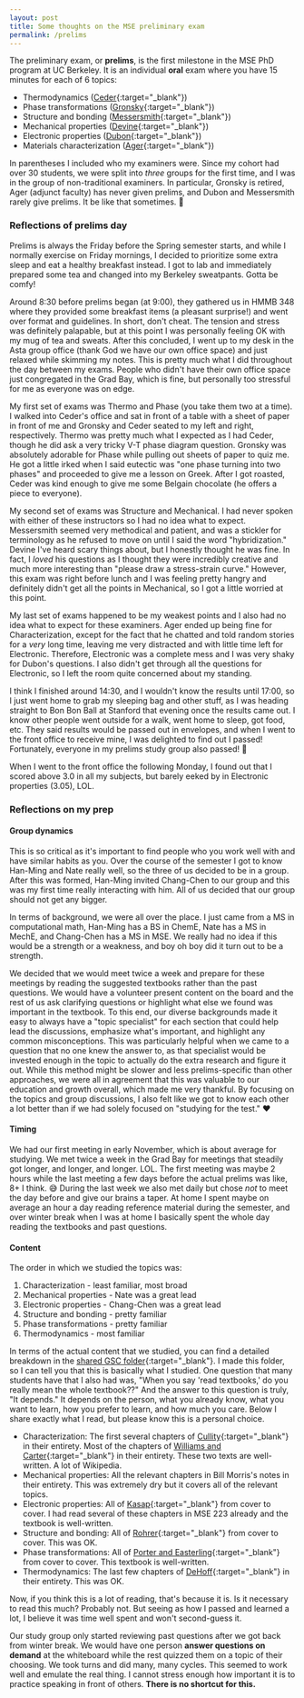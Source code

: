 ```yaml
---
layout: post
title: Some thoughts on the MSE preliminary exam
permalink: /prelims
---
```


The preliminary exam, or **prelims**, is the first milestone in the MSE PhD program at UC Berkeley. 
It is an individual **oral** exam where you have 15 minutes for each of 6 topics:   

* Thermodynamics ([Ceder](https://mse.berkeley.edu/people_new/ceder/){:target="_blank"})
* Phase transformations ([Gronsky](https://mse.berkeley.edu/people_new/gronsky/){:target="_blank"})
* Structure and bonding ([Messersmith](https://mse.berkeley.edu/people_new/messersmith/){:target="_blank"})
* Mechanical properties ([Devine](https://mse.berkeley.edu/people_new/devine/){:target="_blank"})
* Electronic properties ([Dubon](https://mse.berkeley.edu/people_new/oscar-dubon/){:target="_blank"})
* Materials characterization ([Ager](https://mse.berkeley.edu/people_new/ager/){:target="_blank"})

In parentheses I included who my examiners were. Since my cohort had over 30 students, we were split into *three* groups for the first time, and I was in the group of non-traditional examiners.
In particular, Gronsky is retired, Ager (adjunct faculty) has never given prelims, and Dubon and Messersmith rarely give prelims.
It be like that sometimes. 🤷

### Reflections of prelims day

Prelims is always the Friday before the Spring semester starts, and while I normally exercise on Friday mornings, I decided to prioritize some extra sleep and eat a healthy breakfast instead.
I got to lab and immediately prepared some tea and changed into my Berkeley sweatpants. Gotta be comfy!

Around 8:30 before prelims began (at 9:00), they gathered us in HMMB 348 where they provided some breakfast items (a pleasant surprise!) and went over format and guidelines. 
In short, don't cheat. 
The tension and stress was definitely palapable, but at this point I was personally feeling OK with my mug of tea and sweats.
After this concluded, I went up to my desk in the Asta group office (thank God we have our own office space) and just relaxed while skimming my notes.
This is pretty much what I did throughout the day between my exams. 
People who didn't have their own office space just congregated in the Grad Bay, which is fine, but personally too stressful for me as everyone was on edge.

My first set of exams was Thermo and Phase (you take them two at a time). 
I walked into Ceder's office and sat in front of a table with a sheet of paper in front of me and Gronsky and Ceder seated to my left and right, respectively.
Thermo was pretty much what I expected as I had Ceder, though he did ask a very tricky V-T phase diagram question. 
Gronsky was absolutely adorable for Phase while pulling out sheets of paper to quiz me.
He got a little irked when I said eutectic was "one phase turning into two phases" and proceeded to give me a lesson on Greek.
After I got roasted, Ceder was kind enough to give me some Belgain chocolate (he offers a piece to everyone).

My second set of exams was Structure and Mechanical.
I had never spoken with either of these instructors so I had no idea what to expect.
Messersmith seemed very methodical and patient, and was a stickler for terminology as he refused to move on until I said the word "hybridization."
Devine I've heard scary things about, but I honestly thought he was fine. In fact, I *loved* his questions as I thought they were incredibly creative and much more interesting than "please draw a stress-strain curve."
However, this exam was right before lunch and I was feeling pretty hangry and definitely didn't get all the points in Mechanical, so I got a little worried at this point.

My last set of exams happened to be my weakest points and I also had no idea what to expect for these examiners.
Ager ended up being fine for Characterization, except for the fact that he chatted and told random stories for a *very* long time, leaving me very distracted and with little time left for Electronic.
Therefore, Electronic was a complete mess and I was very shaky for Dubon's questions.
I also didn't get through all the questions for Electronic, so I left the room quite concerned about my standing.

I think I finished around 14:30, and I wouldn't know the results until 17:00, so I just went home to grab my sleeping bag and other stuff, as I was heading straight to Bon Bon Ball at Stanford that evening once the results came out.
I know other people went outside for a walk, went home to sleep, got food, etc.
They said results would be passed out in envelopes, and when I went to the front office to receive mine, I was delighted to find out I passed!
Fortunately, everyone in my prelims study group also passed! 🎉

When I went to the front office the following Monday, I found out that I scored above 3.0 in all my subjects, but barely eeked by in Electronic properties (3.05), LOL.


### Reflections on my prep

#### Group dynamics

This is so critical as it's important to find people who you work well with and have similar habits as you.
Over the course of the semester I got to know Han-Ming and Nate really well, so the three of us decided to be in a group.
After this was formed, Han-Ming invited Chang-Chen to our group and this was my first time really interacting with him.
All of us decided that our group should not get any bigger.

In terms of background, we were all over the place. I just came from a MS in computational math, Han-Ming has a BS in ChemE, Nate has a MS in MechE, and Chang-Chen has a MS in MSE. 
We really had no idea if this would be a strength or a weakness, and boy oh boy did it turn out to be a strength.

We decided that we would meet twice a week and prepare for these meetings by reading the suggested textbooks rather than the past questions. 
We would have a volunteer present content on the board and the rest of us ask clarifying questions or highlight what else we found was important in the textbook.
To this end, our diverse backgrounds made it easy to always have a "topic specialist" for each section that could help lead the discussions, emphasize what's important, and highlight any common misconceptions.
This was particularly helpful when we came to a question that no one knew the answer to, as that specialist would be invested enough in the topic to actually do the extra research and figure it out.
While this method might be slower and less prelims-specific than other approaches, we were all in agreement that this was valuable to our education and growth overall, which made me very thankful. 
By focusing on the topics and group discussions, I also felt like we got to know each other a lot better than if we had solely focused on "studying for the test." ❤️


#### Timing
We had our first meeting in early November, which is about average for studying. We met twice a week in the Grad Bay for meetings that steadily got longer, and longer, and longer. LOL. 
The first meeting was maybe 2 hours while the last meeting a few days before the actual prelims was like, 8+ I think. 😅
During the last week we also met daily but chose *not* to meet the day before and give our brains a taper.
At home I spent maybe on average an hour a day reading reference material during the semester, and over winter break when I was at home I basically spent the whole day reading the textbooks and past questions.


#### Content
The order in which we studied the topics was:

1. Characterization - least familiar, most broad
1. Mechanical properties - Nate was a great lead
1. Electronic properties - Chang-Chen was a great lead
1. Structure and bonding - pretty familiar
1. Phase transformations - pretty familiar
1. Thermodynamics - most familiar

In terms of the actual content that we studied, you can find a detailed breakdown in the [shared GSC folder](https://drive.google.com/drive/folders/1IpYgjRKMYpQVmu84i3yQ_TgTvwVKhiR6?usp=sharing){:target="_blank"}.
I made this folder, so I can tell you that this is basically what I studied. 
One question that many students have that I also had was, "When you say 'read textbooks,' do you really mean the whole textbook??"
And the answer to this question is truly, "It depends." It depends on the person, what you already know, what you want to learn, how you prefer to learn, and how much you care.
Below I share exactly what I read, but please know this is a personal choice.

* Characterization: The first several chapters of [Cullity](https://www.pearson.com/us/higher-education/program/Cullity-Elements-of-X-Ray-Diffraction-3rd-Edition/PGM113710.html){:target="_blank"} in their entirety. Most of the chapters of [Williams and Carter](https://link.springer.com/book/10.1007/978-0-387-76501-3){:target="_blank"} in their entirety. These two texts are well-written. A lot of Wikipedia.
* Mechanical properties: All the relevant chapters in Bill Morris's notes in their entirety. This was extremely dry but it covers all of the relevant topics.
* Electronic properties: All of [Kasap](https://www.mheducation.com/highered/product/principles-electronic-materials-devices-kasap/M9780078028182.html){:target="_blank"} from cover to cover. I had read several of these chapters in MSE 223 already and the textbook is well-written.
* Structure and bonding: All of [Rohrer](https://www.cambridge.org/core/books/structure-and-bonding-in-crystalline-materials/F888E3A0747D6A8245139D2A5239EC2F){:target="_blank"} from cover to cover. This was OK.
* Phase transformations: All of [Porter and Easterling](https://www.routledge.com/Phase-Transformations-in-Metals-and-Alloys-Revised-Reprint/Porter-Easterling-Sherif/p/book/9781420062106){:target="_blank"} from cover to cover. This textbook is well-written.
* Thermodynamics: The last few chapters of [DeHoff](https://www.routledge.com/Thermodynamics-in-Materials-Science-Second-Edition/DeHoff/p/book/9780849340659){:target="_blank"} in their entirety. This was OK.

Now, if you think this is a lot of reading, that's because it is. 
Is it necessary to read this much? Probably not. 
But seeing as how I passed and learned a lot, I believe it was time well spent and won't second-guess it.

Our study group only started reviewing past questions after we got back from winter break. 
We would have one person **answer questions on demand** at the whiteboard while the rest quizzed them on a topic of their choosing. 
We took turns and did many, many cycles.
This seemed to work well and emulate the real thing. 
I cannot stress enough how important it is to practice speaking in front of others.
**There is no shortcut for this.**